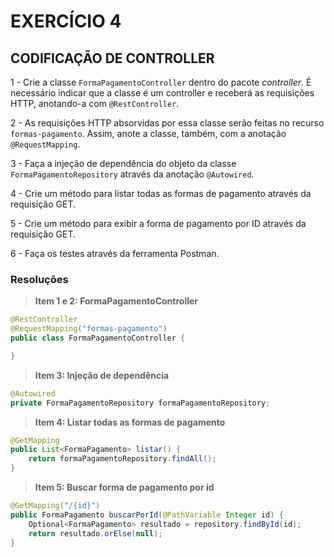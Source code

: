 # EXERCÍCIO 4


## CODIFICAÇÃO DE CONTROLLER

1 - Crie a classe `FormaPagamentoController` dentro do pacote _controller_. É necessário indicar que a classe é um controller e receberá as requisições HTTP, anotando-a com `@RestController`.

2 - As requisições HTTP absorvidas por essa classe serão feitas no recurso `formas-pagamento`. Assim, anote a classe, também, com a anotação `@RequestMapping`.

3 - Faça a injeção de dependência do objeto da classe `FormaPagamentoRepository` através da anotação `@Autowired`.

4 - Crie um método para listar todas as formas de pagamento através da requisição GET.

5 - Crie um método para exibir a forma de pagamento por ID através da requisição GET.

6 - Faça os testes através da ferramenta Postman.

### Resoluções

> **Item 1 e 2: FormaPagamentoController**

```java
@RestController
@RequestMapping("formas-pagamento")
public class FormaPagamentoController {

}
```

> **Item 3: Injeção de dependência**

```java
@Autowired
private FormaPagamentoRepository formaPagamentoRepository;
```

> **Item 4: Listar todas as formas de pagamento**

```java
@GetMapping
public List<FormaPagamento> listar() {
    return formaPagamentoRepository.findAll();
}
```

> **Item 5: Buscar forma de pagamento por id**

```java
@GetMapping("/{id}")
public FormaPagamento buscarPorId(@PathVariable Integer id) {
	Optional<FormaPagamento> resultado = repository.findById(id);
	return resultado.orElse(null);
}	
```